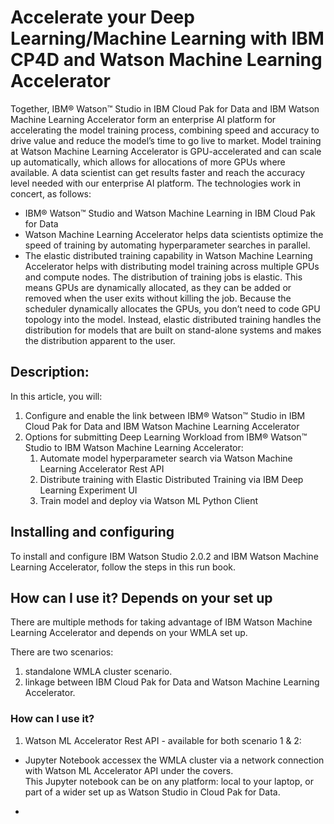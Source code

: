 

# Accelerate your Deep Learning/Machine Learning with IBM CP4D and Watson Machine Learning Accelerator

Together, IBM® Watson™ Studio in IBM Cloud Pak for Data and IBM Watson Machine Learning Accelerator  form an enterprise AI platform for accelerating the model training process, combining speed and accuracy to drive value and reduce the model’s time to go live to market. Model training at Watson Machine Learning Accelerator is GPU-accelerated and can scale up automatically, which allows for allocations of more GPUs where available. A data scientist can get results faster and reach the accuracy level needed with our enterprise AI platform.
The technologies work in concert, as follows:
 - IBM® Watson™ Studio and Watson Machine Learning in IBM Cloud Pak for Data
 -  Watson Machine Learning Accelerator helps data scientists optimize the speed of training by automating hyperparameter searches in parallel.
 - The elastic distributed training capability in Watson Machine Learning Accelerator helps with distributing model training across multiple GPUs and compute nodes. The distribution of training jobs is elastic. This means GPUs are dynamically allocated, as they can be added or removed when the user exits without killing the job. Because the scheduler dynamically allocates the GPUs, you don’t need to code GPU topology into the model. Instead, elastic distributed training handles the distribution for models that are built on stand-alone systems and makes the distribution apparent to the user.


## Description:
In this article, you will:

1.  Configure and enable the link between IBM® Watson™ Studio in IBM Cloud Pak for Data and IBM Watson Machine Learning Accelerator
2.  Options for submitting Deep Learning Workload from IBM® Watson™ Studio to IBM Watson Machine Learning Accelerator:
    1. Automate model hyperparameter search via Watson Machine Learning Accelerator Rest API
    2. Distribute training with Elastic Distributed Training via IBM Deep Learning Experiment UI
    3. Train model and deploy via Watson ML Python Client

## Installing and configuring
To install and configure IBM Watson Studio 2.0.2 and IBM Watson Machine Learning Accelerator, follow the steps in this run book.


## How can I use it?  Depends on your set up

There are multiple methods for taking advantage of IBM Watson Machine Learning Accelerator and depends on your WMLA set up.

There are two scenarios:
1. standalone WMLA cluster scenario.   
2. linkage between IBM Cloud Pak for Data and Watson Machine Learning Accelerator.

### How can I use it?

1. Watson ML Accelerator Rest API - available for both scenario 1 & 2:
- Jupyter Notebook accessex the WMLA cluster via a network connection with Watson ML Accelerator API under the covers.   
This Jupyter notebook can be on any platform: local to your laptop, or part of a wider set up as Watson Studio in Cloud Pak for Data.


 
- 
